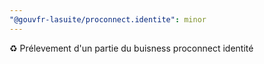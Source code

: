 ```yaml
---
"@gouvfr-lasuite/proconnect.identite": minor
---
```


♻️ Prélevement d'un partie du buisness proconnect identité
